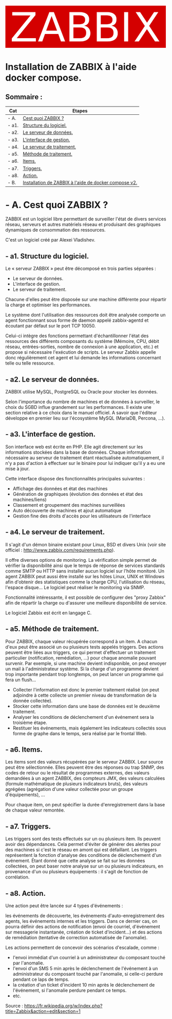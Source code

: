 ![zabbix-logo](./images/zabbix-logo.png)
# Installation de ZABBIX à l'aide docker compose.

## Sommaire :

| Cat | Etapes |
|------|------| 
| - A. | [Cest quoi ZABBIX ?](#balise_01) |
| - a1. | [Structure du logiciel.](#balise_02) |
| - a2. | [Le serveur de données.](#balise_03) |
| - a3. | [L'interface de gestion.](#balise_04) |
| - a4. | [Le serveur de traitement.](#balise_05) |
| - a5. | [Méthode de traitement.](#balise_06) |
| - a6. | [Items.](#balise_07) |
| - a7. | [Triggers.](#balise_08) |
| - a8. | [Action.](#balise_09) |
| - B. | [Installation de ZABBIX à l'aide de docker compose v2.](install-zabbix-doker-compose.md) |

<a name="balise_01"></a>
# - A. Cest quoi ZABBIX ?

ZABBIX est un logiciel libre permettant de surveiller l'état de divers services réseau, serveurs et autres matériels réseau et produisant des graphiques dynamiques de consommation des ressources.

C'est un logiciel créé par Alexei Vladishev.

<a name="balise_02"></a>
## - a1. Structure du logiciel.

Le « serveur ZABBIX » peut être décomposé en trois parties séparées : 

- Le serveur de données.
- L'interface de gestion.
- Le serveur de traitement. 

Chacune d'elles peut être disposée sur une machine différente pour répartir la charge et optimiser les performances.

Le système dont l'utilisation des ressources doit être analysée comporte un agent fonctionnant sous forme de daemon appelé zabbix-agentd et écoutant par défaut sur le port TCP 10050. 

Celui-ci intègre des fonctions permettant d'échantillonner l'état des ressources des différents composants du système (Mémoire, CPU, débit réseau, entrées-sorties, nombre de connexion à une application, etc.) et propose si nécessaire l'exécution de scripts. Le serveur Zabbix appelle donc régulièrement cet agent et lui demande les informations concernant telle ou telle ressource.

<a name="balise_03"></a>
## - a2. Le serveur de données.

ZABBIX utilise MySQL, PostgreSQL ou Oracle pour stocker les données. 

Selon l'importance du nombre de machines et de données à surveiller, le choix du SGBD influe grandement sur les performances. Il existe une section relative à ce choix dans le manuel officiel. A savoir que l'éditeur développe en premier lieu sur l'écosystème MySQL (MariaDB, Percona, ...).

<a name="balise_04"></a>
## - a3. L'interface de gestion.

Son interface web est écrite en PHP. Elle agit directement sur les informations stockées dans la base de données. Chaque information nécessaire au serveur de traitement étant réactualisée automatiquement, il n'y a pas d'action à effectuer sur le binaire pour lui indiquer qu'il y a eu une mise à jour.

Cette interface dispose des fonctionnalités principales suivantes :

- Affichage des données et état des machines
- Génération de graphiques (évolution des données et état des machines/liens)
- Classement et groupement des machines surveillées
- Auto découverte de machines et ajout automatique
- Gestion fine des droits d'accès pour les utilisateurs de l'interface

<a name="balise_05"></a>
## - a4. Le serveur de traitement.

Il s'agit d'un démon binaire existant pour Linux, BSD et divers Unix (voir site officiel : http://www.zabbix.com/requirements.php). 

Il offre diverses options de monitoring. La vérification simple permet de vérifier la disponibilité ainsi que le temps de réponse de services standards comme SMTP ou HTTP sans installer aucun logiciel sur l'hôte monitoré. Un agent ZABBIX peut aussi être installé sur les hôtes Linux, UNIX et Windows afin d'obtenir des statistiques comme la charge CPU, l'utilisation du réseau, l'espace disque... Le logiciel peut réaliser le monitoring via SNMP.

Fonctionnalité intéressante, il est possible de configurer des "proxy Zabbix" afin de répartir la charge ou d'assurer une meilleure disponibilité de service.

Le logiciel Zabbix est écrit en langage C.

<a name="balise_06"></a>
## - a5. Méthode de traitement.

Pour ZABBIX, chaque valeur récupérée correspond à un item. A chacun d'eux peut être associé un ou plusieurs tests appelés triggers. Des actions peuvent être liées aux triggers, ce qui permet d'effectuer un traitement particulier (notification, remédiation, ...) pour chaque anomalie pouvant survenir. Par exemple, si une machine devient indisponible, on peut envoyer un mail à l'administrateur système. Si la charge d'un programme devient trop importante pendant trop longtemps, on peut lancer un programme qui fera un flush...

- Collecter l'information est donc le premier traitement réalisé (on peut adjoindre à cette collecte un premier niveau de transformation de la donnée collectée).
- Stocker cette information dans une base de données est le deuxième traitement.
- Analyser les conditions de déclenchement d'un événement sera la troisième étape.
- Restituer les événements, mais également les indicateurs collectés sous forme de graphe dans le temps, sera réalisé par le frontal Web.

<a name="balise_07"></a>
## - a6. Items.

Les items sont des valeurs récupérées par le serveur ZABBIX. Leur source peut être sélectionnée. Elles peuvent être des réponses ou trap SNMP, des codes de retour ou le résultat de programmes externes, des valeurs demandées à un agent ZABBIX, des compteurs JMX, des valeurs calculées (formule mathématique de plusieurs indicateurs bruts), des valeurs agrégées (agrégation d'une valeur collectée pour un groupe d'équipements), ...

Pour chaque item, on peut spécifier la durée d'enregistrement dans la base de chaque valeur remontée.

<a name="balise_08"></a>
## - a7. Triggers.

Les triggers sont des tests effectués sur un ou plusieurs item. Ils peuvent avoir des dépendances. Cela permet d'éviter de générer des alertes pour des machines si c'est le réseau en amont qui est défaillant. Les triggers représentent la fonction d'analyse des conditions de déclenchement d'un événement. Étant donné que cette analyse se fait sur les données collectées, on peut baser notre analyse sur un ou plusieurs indicateurs, en provenance d'un ou plusieurs équipements : il s'agit de fonction de corrélation.

<a name="balise_09"></a>
## - a8. Action.

Une action peut être lancée sur 4 types d'événements : 

les événements de découverte, les événements d'auto-enregistrement des agents, les événements internes et les triggers. Dans ce dernier cas, on pourra définir des actions de notification (envoi de courriel, d'événement sur messagerie instantanée, création de ticket d'incident...) et des actions de remédiation (tentative de correction automatisée de l'anomalie).

Les actions permettent de concevoir des scénarios d'escalade, comme :

- l'envoi immédiat d'un courriel à un administrateur du composant touché par l'anomalie.
- l'envoi d'un SMS 5 min après le déclenchement de l'événement à un administrateur du composant touché par l'anomalie, si celle-ci perdure pendant ce laps de temps.
- la création d'un ticket d'incident 10 min après le déclenchement de l'événement, si l'anomalie perdure pendant ce temps.
- etc.

Source : https://fr.wikipedia.org/w/index.php?title=Zabbix&action=edit&section=1
